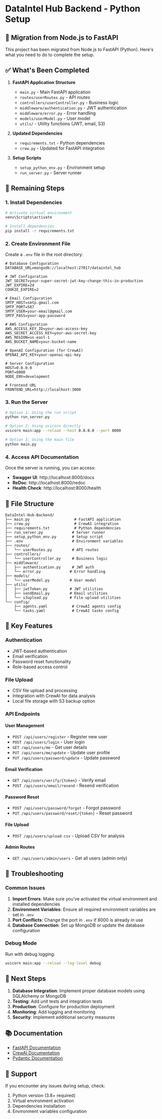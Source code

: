 # DataIntel Hub Backend - Python Setup

## 🚀 Migration from Node.js to FastAPI

This project has been migrated from Node.js to FastAPI (Python). Here's what you need to do to complete the setup.

## ✅ What's Been Completed

1. **FastAPI Application Structure**
   - `main.py` - Main FastAPI application
   - `routes/userRoutes.py` - API routes
   - `controllers/userController.py` - Business logic
   - `middleware/authentication.py` - JWT authentication
   - `middleware/error.py` - Error handling
   - `models/userModel.py` - User model
   - `utils/` - Utility functions (JWT, email, S3)

2. **Updated Dependencies**
   - `requirements.txt` - Python dependencies
   - `crew.py` - Updated for FastAPI integration

3. **Setup Scripts**
   - `setup_python_env.py` - Environment setup
   - `run_server.py` - Server runner

## 🔄 Remaining Steps

### 1. Install Dependencies

```bash
# Activate virtual environment
venv\Scripts\activate

# Install dependencies
pip install -r requirements.txt
```

### 2. Create Environment File

Create a `.env` file in the root directory:

```env
# Database Configuration
DATABASE_URL=mongodb://localhost:27017/dataintel_hub

# JWT Configuration
JWT_SECRET=your-super-secret-jwt-key-change-this-in-production
JWT_EXPIRE=2d
COOKIE_EXPIRE=2

# Email Configuration
SMTP_HOST=smtp.gmail.com
SMTP_PORT=587
SMTP_USER=your-email@gmail.com
SMTP_PASS=your-app-password

# AWS Configuration
AWS_ACCESS_KEY_ID=your-aws-access-key
AWS_SECRET_ACCESS_KEY=your-aws-secret-key
AWS_REGION=us-east-1
AWS_BUCKET_NAME=your-bucket-name

# OpenAI Configuration (for CrewAI)
OPENAI_API_KEY=your-openai-api-key

# Server Configuration
HOST=0.0.0.0
PORT=8000
NODE_ENV=development

# Frontend URL
FRONTEND_URL=http://localhost:3000
```

### 3. Run the Server

```bash
# Option 1: Using the run script
python run_server.py

# Option 2: Using uvicorn directly
uvicorn main:app --reload --host 0.0.0.0 --port 8000

# Option 3: Using the main file
python main.py
```

### 4. Access API Documentation

Once the server is running, you can access:

- **Swagger UI**: http://localhost:8000/docs
- **ReDoc**: http://localhost:8000/redoc
- **Health Check**: http://localhost:8000/health

## 📁 File Structure

```
DataIntel-Hub-Backend/
├── main.py                    # FastAPI application
├── crew.py                    # CrewAI integration
├── requirements.txt           # Python dependencies
├── run_server.py             # Server runner
├── setup_python_env.py       # Setup script
├── .env                      # Environment variables
├── routes/
│   └── userRoutes.py         # API routes
├── controllers/
│   └── userController.py     # Business logic
├── middleware/
│   ├── authentication.py     # JWT auth
│   └── error.py             # Error handling
├── models/
│   └── userModel.py         # User model
├── utils/
│   ├── jwtToken.py          # JWT utilities
│   ├── sendEmail.py         # Email utilities
│   └── s3upload.py          # File upload utilities
└── config/
    ├── agents.yaml           # CrewAI agents config
    └── tasks.yaml            # CrewAI tasks config
```

## 🔧 Key Features

### Authentication
- JWT-based authentication
- Email verification
- Password reset functionality
- Role-based access control

### File Upload
- CSV file upload and processing
- Integration with CrewAI for data analysis
- Local file storage with S3 backup option

### API Endpoints

#### User Management
- `POST /api/users/register` - Register new user
- `POST /api/users/login` - User login
- `GET /api/users/me` - Get user details
- `PUT /api/users/me/update` - Update user profile
- `PUT /api/users/password/update` - Update password

#### Email Verification
- `GET /api/users/verify/{token}` - Verify email
- `POST /api/users/email/resend` - Resend verification

#### Password Reset
- `POST /api/users/password/forgot` - Forgot password
- `PUT /api/users/password/reset/{token}` - Reset password

#### File Upload
- `POST /api/users/upload-csv` - Upload CSV for analysis

#### Admin Routes
- `GET /api/users/admin/users` - Get all users (admin only)

## 🐛 Troubleshooting

### Common Issues

1. **Import Errors**: Make sure you've activated the virtual environment and installed dependencies
2. **Environment Variables**: Ensure all required environment variables are set in `.env`
3. **Port Conflicts**: Change the port in `.env` if 8000 is already in use
4. **Database Connection**: Set up MongoDB or update the database configuration

### Debug Mode

Run with debug logging:
```bash
uvicorn main:app --reload --log-level debug
```

## 🚀 Next Steps

1. **Database Integration**: Implement proper database models using SQLAlchemy or MongoDB
2. **Testing**: Add unit tests and integration tests
3. **Production**: Configure for production deployment
4. **Monitoring**: Add logging and monitoring
5. **Security**: Implement additional security measures

## 📚 Documentation

- [FastAPI Documentation](https://fastapi.tiangolo.com/)
- [CrewAI Documentation](https://docs.crewai.com/)
- [Pydantic Documentation](https://docs.pydantic.dev/)

## 🤝 Support

If you encounter any issues during setup, check:
1. Python version (3.8+ required)
2. Virtual environment activation
3. Dependencies installation
4. Environment variables configuration 